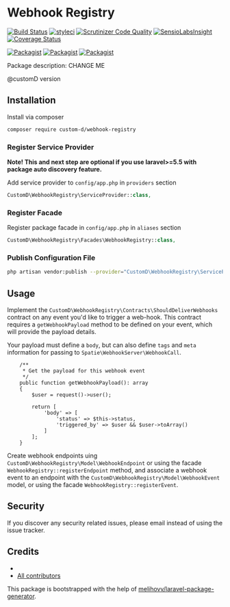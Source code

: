# Webhook Registry

[![Build Status](https://travis-ci.org/custom-d/webhook-registry.svg?branch=master)](https://travis-ci.org/custom-d/webhook-registry)
[![styleci](https://styleci.io/repos/CHANGEME/shield)](https://styleci.io/repos/CHANGEME)
[![Scrutinizer Code Quality](https://scrutinizer-ci.com/g/custom-d/webhook-registry/badges/quality-score.png?b=master)](https://scrutinizer-ci.com/g/custom-d/webhook-registry/?branch=master)
[![SensioLabsInsight](https://insight.sensiolabs.com/projects/CHANGEME/mini.png)](https://insight.sensiolabs.com/projects/CHANGEME)
[![Coverage Status](https://coveralls.io/repos/github/custom-d/webhook-registry/badge.svg?branch=master)](https://coveralls.io/github/custom-d/webhook-registry?branch=master)

[![Packagist](https://img.shields.io/packagist/v/custom-d/webhook-registry.svg)](https://packagist.org/packages/custom-d/webhook-registry)
[![Packagist](https://poser.pugx.org/custom-d/webhook-registry/d/total.svg)](https://packagist.org/packages/custom-d/webhook-registry)
[![Packagist](https://img.shields.io/packagist/l/custom-d/webhook-registry.svg)](https://packagist.org/packages/custom-d/webhook-registry)

Package description: CHANGE ME

@customD version


## Installation

Install via composer
```bash
composer require custom-d/webhook-registry
```

### Register Service Provider

**Note! This and next step are optional if you use laravel>=5.5 with package
auto discovery feature.**

Add service provider to `config/app.php` in `providers` section
```php
CustomD\WebhookRegistry\ServiceProvider::class,
```

### Register Facade

Register package facade in `config/app.php` in `aliases` section
```php
CustomD\WebhookRegistry\Facades\WebhookRegistry::class,
```

### Publish Configuration File

```bash
php artisan vendor:publish --provider="CustomD\WebhookRegistry\ServiceProvider" --tag="config"
```

## Usage

Implement the `CustomD\WebhookRegistry\Contracts\ShouldDeliverWebhooks` contract on any event you'd like to trigger a web-hook. This contract requires a `getWebhookPayload` method to be defined on your event, which will provide the payload details.

Your payload must define a `body`, but can also define `tags` and `meta` information for passing to `Spatie\WebhookServer\WebhookCall`.

```
    /**
     * Get the payload for this webhook event
     */
    public function getWebhookPayload(): array
    {
        $user = request()->user();

        return [
            'body' => [
                'status' => $this->status,
                'triggered_by' => $user && $user->toArray()
            ]
        ];
    }
```

Create webhook endpoints uing `CustomD\WebhookRegistry\Model\WebhookEndpoint` or using the facade `WebhookRegistry::registerEndpoint` method, and associate a webhook event to an endpoint with the `CustomD\WebhookRegistry\Model\WebhookEvent` model, or using the facade `WebhookRegistry::registerEvent`.

## Security

If you discover any security related issues, please email
instead of using the issue tracker.

## Credits

- [](https://github.com/custom-d/webhook-registry)
- [All contributors](https://github.com/custom-d/webhook-registry/graphs/contributors)

This package is bootstrapped with the help of
[melihovv/laravel-package-generator](https://github.com/melihovv/laravel-package-generator).
